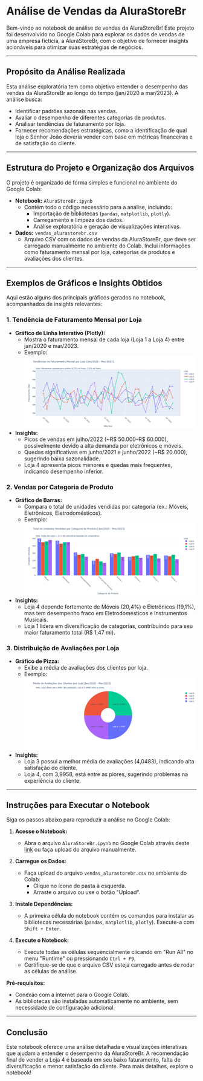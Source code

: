 # Análise de Vendas da AluraStoreBr

Bem-vindo ao notebook de análise de vendas da AluraStoreBr! Este projeto foi desenvolvido no Google Colab para explorar os dados de vendas de uma empresa fictícia, a AluraStoreBr, com o objetivo de fornecer insights acionáveis para otimizar suas estratégias de negócios.

---

## Propósito da Análise Realizada

Esta análise exploratória tem como objetivo entender o desempenho das vendas da AluraStoreBr ao longo do tempo (jan/2020 a mar/2023). A análise busca:

- Identificar padrões sazonais nas vendas.
- Avaliar o desempenho de diferentes categorias de produtos.
- Analisar tendências de faturamento por loja.
- Fornecer recomendações estratégicas, como a identificação de qual loja o Senhor João deveria vender com base em métricas financeiras e de satisfação do cliente.

---

## Estrutura do Projeto e Organização dos Arquivos

O projeto é organizado de forma simples e funcional no ambiente do Google Colab:

- **Notebook:** `AluraStoreBr.ipynb`
  - Contém todo o código necessário para a análise, incluindo:
    - Importação de bibliotecas (`pandas`, `matplotlib`, `plotly`).
    - Carregamento e limpeza dos dados.
    - Análise exploratória e geração de visualizações interativas.
- **Dados:** `vendas_alurastorebr.csv`
  - Arquivo CSV com os dados de vendas da AluraStoreBr, que deve ser carregado manualmente no ambiente do Colab. Inclui informações como faturamento mensal por loja, categorias de produtos e avaliações dos clientes.

---

## Exemplos de Gráficos e Insights Obtidos

Aqui estão alguns dos principais gráficos gerados no notebook, acompanhados de insights relevantes:

### 1. Tendência de Faturamento Mensal por Loja
- **Gráfico de Linha Interativo (Plotly):**
  - Mostra o faturamento mensal de cada loja (Loja 1 a Loja 4) entre jan/2020 e mar/2023.
  - Exemplo: ![Tendências de Faturamento](Imagens/plot2.png)
- **Insights:**
  - Picos de vendas em julho/2022 (~R$ 50.000–R$ 60.000), possivelmente devido a alta demanda por eletrônicos e móveis.
  - Quedas significativas em junho/2021 e junho/2022 (~R$ 20.000), sugerindo baixa sazonalidade.
  - Loja 4 apresenta picos menores e quedas mais frequentes, indicando desempenho inferior.

### 2. Vendas por Categoria de Produto
- **Gráfico de Barras:**
  - Compara o total de unidades vendidas por categoria (ex.: Móveis, Eletrônicos, Eletrodomésticos).
  - Exemplo: ![Vendas por Categoria](Imagens/plot4.png)
- **Insights:**
  - Loja 4 depende fortemente de Móveis (20,4%) e Eletrônicos (19,1%), mas tem desempenho fraco em Eletrodomésticos e Instrumentos Musicais.
  - Loja 1 lidera em diversificação de categorias, contribuindo para seu maior faturamento total (R$ 1,47 mi).

### 3. Distribuição de Avaliações por Loja
- **Gráfico de Pizza:**
  - Exibe a média de avaliações dos clientes por loja.
  - Exemplo: ![Distribuição de Avaliações](Imagens/plot5.png)
- **Insights:**
  - Loja 3 possui a melhor média de avaliações (4,0483), indicando alta satisfação do cliente.
  - Loja 4, com 3,9958, está entre as piores, sugerindo problemas na experiência do cliente.

---

## Instruções para Executar o Notebook

Siga os passos abaixo para reproduzir a análise no Google Colab:

1. **Acesse o Notebook:**
   - Abra o arquivo `AluraStoreBr.ipynb` no Google Colab através deste [link](https://colab.research.google.com/drive/1IoRY3Mm_MKhmqnlqHWIPf17S8Qw0-pCB?usp=sharing) ou faça upload do arquivo manualmente.

2. **Carregue os Dados:**
   - Faça upload do arquivo `vendas_alurastorebr.csv` no ambiente do Colab:
     - Clique no ícone de pasta à esquerda.
     - Arraste o arquivo ou use o botão "Upload".
   
3. **Instale Dependências:**
   - A primeira célula do notebook contém os comandos para instalar as bibliotecas necessárias (`pandas`, `matplotlib`, `plotly`). Execute-a com `Shift + Enter`.

4. **Execute o Notebook:**
   - Execute todas as células sequencialmente clicando em "Run All" no menu "Runtime" ou pressionando `Ctrl + F9`.
   - Certifique-se de que o arquivo CSV esteja carregado antes de rodar as células de análise.

**Pré-requisitos:**
- Conexão com a internet para o Google Colab.
- As bibliotecas são instaladas automaticamente no ambiente, sem necessidade de configuração adicional.

---

## Conclusão

Este notebook oferece uma análise detalhada e visualizações interativas que ajudam a entender o desempenho da AluraStoreBr. A recomendação final de vender a Loja 4 é baseada em seu baixo faturamento, falta de diversificação e menor satisfação do cliente. Para mais detalhes, explore o notebook!
